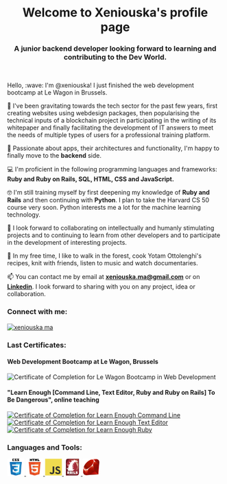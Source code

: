 <h1 align="center">Welcome to Xeniouska's profile page</h1>
<h3 align="center"> A junior backend developer looking forward to learning and contributing to the Dev World.</h3>
<br>
<p>Hello, :wave: I'm @xeniouska! I just finished the web development bootcamp at Le Wagon in Brussels.</p>

:telescope: I've been gravitating towards the tech sector for the past few years, first creating websites using webdesign packages, then popularising the technical inputs of a blockchain project in participating in the writing of its whitepaper and finally facilitating the development of IT answers to meet the needs of multiple types of users for a professional training platform.

:heartbeat: Passionate about apps, their architectures and functionality, I'm happy to finally move to the **backend** side.

:computer: I'm proficient in the following programming languages and frameworks: **Ruby and Ruby on Rails, SQL, HTML, CSS and JavaScript.**

🤓 I'm still training myself by first deepening my knowledge of **Ruby and Rails** and then continuing with **Python**. I plan to take the Harvard CS 50 course very soon. Python interests me a lot for the machine learning technology.

👯 I look forward to collaborating on intellectually and humanly stimulating projects and to continuing to learn from other developers and to participate in the development of interesting projects.

:cherry_blossom: In my free time, I like to walk in the forest, cook Yotam Ottolenghi's recipes, knit with friends, listen to music and watch documentaries.

📫 You can contact me by email at **xeniouska.ma@gmail.com** or on <a href="https://www.linkedin.com/in/xeniouskama" target="_blank" rel="noopener noreferrer">**Linkedin**</a>. 
I look forward to sharing with you on any project, idea or collaboration.

<h3 align="left">Connect with me:</h3>
<p align="left">
<a href="https://www.linkedin.com/in/xeniouskama" target="_blank" rel="noopener noreferrer"><img align="center" src="https://raw.githubusercontent.com/rahuldkjain/github-profile-readme-generator/master/src/images/icons/Social/linked-in-alt.svg" alt="xeniouska ma" height="30" width="40" /></a>
</p>

<h3 align="left">Last Certificates:</h3>

<h4> Web Development Bootcamp at Le Wagon, Brussels</h4>
<p><img src="https://github.com/Xeniouska/Xeniouska/assets/115425494/5449c916-bb73-4bde-b410-881fce3e516d" alt="Certificate of Completion for Le Wagon Bootcamp in Web Development" height="60"></p>

<h4> "Learn Enough [Command Line, Text Editor, Ruby and Ruby on Rails] To Be Dangerous", online teaching</h4>
<p><a href="https://www.learnenough.com/certificates/Xeniouska"><img src="https://www.learnenough.com/certificates/Xeniouska/command-line-tutorial.svg" alt="Certificate of Completion for Learn Enough Command Line" width="60" height="60"></a><a href="https://www.learnenough.com/certificates/Xeniouska"><img src="https://www.learnenough.com/certificates/Xeniouska/text-editor-tutorial.svg" alt="Certificate of Completion for Learn Enough Text Editor" width="60" height="60"></a><a href="https://www.learnenough.com/certificates/Xeniouska"><img src="https://www.learnenough.com/certificates/Xeniouska/ruby-tutorial.svg" alt="Certificate of Completion for Learn Enough Ruby" width="60" height="60"></a></p>

<h3 align="left">Languages and Tools:</h3>
<p align="left"> <a href="https://www.w3schools.com/css/" target="_blank" rel="noreferrer"> <img src="https://raw.githubusercontent.com/devicons/devicon/master/icons/css3/css3-original-wordmark.svg" alt="css3" width="40" height="40"/> </a> <a href="https://www.w3.org/html/" target="_blank" rel="noreferrer"> <img src="https://raw.githubusercontent.com/devicons/devicon/master/icons/html5/html5-original-wordmark.svg" alt="html5" width="40" height="40"/> </a> <a href="https://developer.mozilla.org/en-US/docs/Web/JavaScript" target="_blank" rel="noreferrer"> <img src="https://raw.githubusercontent.com/devicons/devicon/master/icons/javascript/javascript-original.svg" alt="javascript" width="40" height="40"/> </a> <a href="https://rubyonrails.org" target="_blank" rel="noreferrer"> <img src="https://raw.githubusercontent.com/devicons/devicon/master/icons/rails/rails-original-wordmark.svg" alt="rails" width="40" height="40"/> </a> <a href="https://www.ruby-lang.org/en/" target="_blank" rel="noreferrer"> <img src="https://raw.githubusercontent.com/devicons/devicon/master/icons/ruby/ruby-original.svg" alt="ruby" width="40" height="40"/> </a></p>

